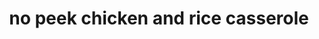 ---
id: 593044f844e3ce00113dfb61
servings:
notes:
directions: 'in a greased 9 x 13 pan
 mix the box of rice
 cans of celery and mushroom soup and
one can of water.  i always add the extra can of water because i like moist rice.
arrange the raw chicken on top of the rice mixture….
cover and seal with foil……
bake at 350 degrees for 2 1/2 hours and “don’t peek!”
your house will smell amazing!'
ingredients: '1 box uncle ben’s long grain wild rice (original recipe)
1 can cream of mushroom soup
1 can cream of celery soup
1 can water
(you can add another can of water for moister rice.)
chicken breasts or tenders'
rating: 4
ease: easy
category: main course
href: 'https://77easyrecipes.com/no-peek-chicken/'
totalTime:
cookTime:
prepTime:
title: no peek chicken and rice casserole

path: /no-peek-chicken-and-rice-casserole
---